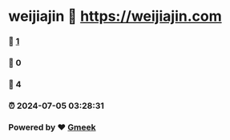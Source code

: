 # weijiajin :link: https://weijiajin.com 
### :page_facing_up: [1](https://weijiajin.com/tag.html) 
### :speech_balloon: 0 
### :hibiscus: 4 
### :alarm_clock: 2024-07-05 03:28:31 
### Powered by :heart: [Gmeek](https://github.com/Meekdai/Gmeek)
